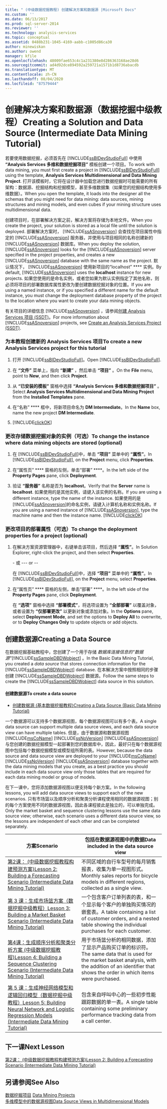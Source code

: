 ```yaml
---
title: " (中级数据挖掘教程) 创建解决方案和数据源 |Microsoft Docs"
ms.custom: ''
ms.date: 06/13/2017
ms.prod: sql-server-2014
ms.reviewer: ''
ms.technology: analysis-services
ms.topic: conceptual
ms.assetid: 0488b231-1045-4169-aabb-c1005d86ca30
author: minewiskan
ms.author: owend
manager: kfile
ms.openlocfilehash: 48009fae653c4c1a231380e8d286363168ae28d6
ms.sourcegitcommit: ad4d92dce894592a259721a1571b1d8736abacdb
ms.translationtype: MT
ms.contentlocale: zh-CN
ms.lasthandoff: 08/04/2020
ms.locfileid: "87579444"
---
```

# <a name="creating-a-solution-and-data-source-intermediate-data-mining-tutorial"></a><span data-ttu-id="71a04-102">创建解决方案和数据源（数据挖掘中级教程）</span><span class="sxs-lookup"><span data-stu-id="71a04-102">Creating a Solution and Data Source (Intermediate Data Mining Tutorial)</span></span>
  <span data-ttu-id="71a04-103">若要使用数据挖掘，必须首先在 [!INCLUDE[ssBIDevStudioFull](../includes/ssbidevstudiofull-md.md)] 中使用 **“Analysis Services 多维和数据挖掘项目”** 模板创建一个项目。</span><span class="sxs-lookup"><span data-stu-id="71a04-103">To work with data mining, you must first create a project in [!INCLUDE[ssBIDevStudioFull](../includes/ssbidevstudiofull-md.md)] using the template, **Analysis Services Multidimensional and Data Mining Project**.</span></span> <span data-ttu-id="71a04-104">打开该模板时，它将在设计器中加载您进行数据挖掘时可能需要的所有架构：数据源、挖掘结构和挖掘模型，甚至多维数据集（如果您的挖掘结构使用多维数据）。</span><span class="sxs-lookup"><span data-stu-id="71a04-104">When you open the template, it loads into the designer all the schemas that you might need for data mining: data sources, mining structures and mining models, and even cubes if your mining structure uses multidimensional data.</span></span>  
  
 <span data-ttu-id="71a04-105">创建项目时，在部署解决方案之前，解决方案将存储为本地文件。</span><span class="sxs-lookup"><span data-stu-id="71a04-105">When you create the project, your solution is stored as a local file until the solution is deployed.</span></span> <span data-ttu-id="71a04-106">部署解决方案时， [!INCLUDE[ssASnoversion](../includes/ssasnoversion-md.md)] 会查找在项目属性中指定的 [!INCLUDE[ssASnoversion](../includes/ssasnoversion-md.md)] 服务器，并使用与项目相同的名称创建新的 [!INCLUDE[ssASnoversion](../includes/ssasnoversion-md.md)] 数据库。</span><span class="sxs-lookup"><span data-stu-id="71a04-106">When you deploy the solution, [!INCLUDE[ssASnoversion](../includes/ssasnoversion-md.md)] looks for the [!INCLUDE[ssASnoversion](../includes/ssasnoversion-md.md)] server specified in the project properties, and creates a new [!INCLUDE[ssASnoversion](../includes/ssasnoversion-md.md)] database with the same name as the project.</span></span> <span data-ttu-id="71a04-107">默认情况下， [!INCLUDE[ssASnoversion](../includes/ssasnoversion-md.md)] 使用新项目的“localhost” \*\*\*\* 实例。</span><span class="sxs-lookup"><span data-stu-id="71a04-107">By default, [!INCLUDE[ssASnoversion](../includes/ssasnoversion-md.md)] uses the **localhost** instance for new projects.</span></span> <span data-ttu-id="71a04-108">如果您使用的是命名实例，或者您如果为默认实例指定了其他名称，则必须将项目的部署数据库属性更改为要创建数据挖掘对象的位置。</span><span class="sxs-lookup"><span data-stu-id="71a04-108">If you are using a named instance, or if you specified a different name for the default instance, you must change the deployment database property of the project to the location where you want to create your data mining objects.</span></span>  
  
 <span data-ttu-id="71a04-109">有关项目的详细信息 [!INCLUDE[ssASnoversion](../includes/ssasnoversion-md.md)] ，请参阅[创建 Analysis Services 项目 &#40;SSDT&#41;](https://docs.microsoft.com/analysis-services/multidimensional-models/create-an-analysis-services-project-ssdt)。</span><span class="sxs-lookup"><span data-stu-id="71a04-109">For more information about [!INCLUDE[ssASnoversion](../includes/ssasnoversion-md.md)] projects, see [Create an Analysis Services Project &#40;SSDT&#41;](https://docs.microsoft.com/analysis-services/multidimensional-models/create-an-analysis-services-project-ssdt).</span></span>  
  
### <a name="to-create-a-new-analysis-services-project-for-this-tutorial"></a><span data-ttu-id="71a04-110">为本教程创建新的 Analysis Services 项目</span><span class="sxs-lookup"><span data-stu-id="71a04-110">To create a new Analysis Services project for this tutorial</span></span>  
  
1.  <span data-ttu-id="71a04-111">打开 [!INCLUDE[ssBIDevStudioFull](../includes/ssbidevstudiofull-md.md)]。</span><span class="sxs-lookup"><span data-stu-id="71a04-111">Open [!INCLUDE[ssBIDevStudioFull](../includes/ssbidevstudiofull-md.md)].</span></span>  
  
2.  <span data-ttu-id="71a04-112">在 **“文件”** 菜单上，指向 **“新建”** ，然后单击 **“项目”** 。</span><span class="sxs-lookup"><span data-stu-id="71a04-112">On the **File** menu, point to **New**, and then click **Project**.</span></span>  
  
3.  <span data-ttu-id="71a04-113">从 **“已安装的模板”** 窗格中选择 **“Analysis Services 多维和数据挖掘项目”** 。</span><span class="sxs-lookup"><span data-stu-id="71a04-113">Select **Analysis Services Multidimensional and Data Mining Project** from the **Installed Templates** pane.</span></span>  
  
4.  <span data-ttu-id="71a04-114">在“名称” \*\*\*\* 框中，将新项目命名为 **DM Intermediate**。</span><span class="sxs-lookup"><span data-stu-id="71a04-114">In the **Name** box, name the new project **DM Intermediate**.</span></span>  
  
5.  [!INCLUDE[clickOK](../includes/clickok-md.md)]  
  
### <a name="to-change-the-instance-where-data-mining-objects-are-stored-optional"></a><span data-ttu-id="71a04-115">更改存储数据挖掘对象的实例（可选）</span><span class="sxs-lookup"><span data-stu-id="71a04-115">To change the instance where data mining objects are stored (optional)</span></span>  
  
1.  <span data-ttu-id="71a04-116">在 [!INCLUDE[ssBIDevStudioFull](../includes/ssbidevstudiofull-md.md)]中，单击 **“项目”** 菜单中的 **“属性”**。</span><span class="sxs-lookup"><span data-stu-id="71a04-116">In [!INCLUDE[ssBIDevStudioFull](../includes/ssbidevstudiofull-md.md)], on the **Project** menu, click **Properties**.</span></span>  
  
2.  <span data-ttu-id="71a04-117">在“属性页” \*\*\*\* 窗格的左侧，单击“部署” \*\*\*\*。</span><span class="sxs-lookup"><span data-stu-id="71a04-117">In the left side of the **Property Pages** pane, click **Deployment**.</span></span>  
  
3.  <span data-ttu-id="71a04-118">验证 **“服务器”** 名称是否为 **localhost**。</span><span class="sxs-lookup"><span data-stu-id="71a04-118">Verify that the **Server** name is **localhost**.</span></span> <span data-ttu-id="71a04-119">如果使用的是其他实例，请键入该实例的名称。</span><span class="sxs-lookup"><span data-stu-id="71a04-119">If you are using a different instance, type the name of the instance.</span></span> <span data-ttu-id="71a04-120">如果使用的是 [!INCLUDE[ssASnoversion](../includes/ssasnoversion-md.md)]的命名实例，请键入计算机名称和实例名称。</span><span class="sxs-lookup"><span data-stu-id="71a04-120">If you are using a named instance of [!INCLUDE[ssASnoversion](../includes/ssasnoversion-md.md)], type the machine name and then the instance name.</span></span> [!INCLUDE[clickOK](../includes/clickok-md.md)]  
  
### <a name="to-change-the-deployment-properties-for-a-project-optional"></a><span data-ttu-id="71a04-121">更改项目的部署属性（可选）</span><span class="sxs-lookup"><span data-stu-id="71a04-121">To change the deployment properties for a project (optional)</span></span>  
  
1.  <span data-ttu-id="71a04-122">在解决方案资源管理器中，右键单击该项目，然后选择 **“属性”**。</span><span class="sxs-lookup"><span data-stu-id="71a04-122">In Solution Explorer, right-click the project, and then select **Properties**.</span></span>  
  
     <span data-ttu-id="71a04-123">- 或 -</span><span class="sxs-lookup"><span data-stu-id="71a04-123">-- or --</span></span>  
  
     <span data-ttu-id="71a04-124">在 [!INCLUDE[ssBIDevStudioFull](../includes/ssbidevstudiofull-md.md)]中，选择 **“项目”** 菜单中的 **“属性”**。</span><span class="sxs-lookup"><span data-stu-id="71a04-124">In [!INCLUDE[ssBIDevStudioFull](../includes/ssbidevstudiofull-md.md)], on the **Project** menu, select **Properties**.</span></span>  
  
2.  <span data-ttu-id="71a04-125">在“属性页” \*\*\*\* 窗格的左侧，单击“部署” \*\*\*\*。</span><span class="sxs-lookup"><span data-stu-id="71a04-125">In the left side of the **Property Pages** pane, click **Deployment**.</span></span>  
  
     <span data-ttu-id="71a04-126">在 **“选项”** 窗格中选择 **“部署模式”**，将选项设置为 **“全部部署”** 以覆盖对象，或者设置为 **“仅部署更改”** 以更新对象或添加对象。</span><span class="sxs-lookup"><span data-stu-id="71a04-126">In the **Options** pane, select **Deployment Mode**, and set the options to **Deploy All** to overwrite, or to **Deploy Changes Only** to update objects or add objects.</span></span>  
  
## <a name="creating-a-data-source"></a><span data-ttu-id="71a04-127">创建数据源</span><span class="sxs-lookup"><span data-stu-id="71a04-127">Creating a Data Source</span></span>  
 <span data-ttu-id="71a04-128">在数据挖掘基础教程中，您创建了一个用于存储 *数据库连接信息的“数据源”*[!INCLUDE[ssSampleDBDWobject](../includes/sssampledbdwobject-md.md)] 。</span><span class="sxs-lookup"><span data-stu-id="71a04-128">In the Basic Data Mining Tutorial, you created a *data source* that stores connection information for the [!INCLUDE[ssSampleDBDWobject](../includes/sssampledbdwobject-md.md)] database.</span></span> <span data-ttu-id="71a04-129">在本解决方案中按照相同的步骤创建 [!INCLUDE[ssSampleDBDWobject](../includes/sssampledbdwobject-md.md)] 数据源。</span><span class="sxs-lookup"><span data-stu-id="71a04-129">Follow the same steps to create the [!INCLUDE[ssSampleDBDWobject](../includes/sssampledbdwobject-md.md)] data source in this solution.</span></span>  
  
#### <a name="to-create-a-data-source"></a><span data-ttu-id="71a04-130">创建数据源</span><span class="sxs-lookup"><span data-stu-id="71a04-130">To create a data source</span></span>  
  
-   [<span data-ttu-id="71a04-131">创建数据源 &#40;基本数据挖掘教程&#41;</span><span class="sxs-lookup"><span data-stu-id="71a04-131">Creating a Data Source &#40;Basic Data Mining Tutorial&#41;</span></span>](../../2014/tutorials/creating-a-data-source-basic-data-mining-tutorial.md)  
  
 <span data-ttu-id="71a04-132">一个数据源可以支持多个数据源视图，每个数据源视图可以有多个表。</span><span class="sxs-lookup"><span data-stu-id="71a04-132">A single data source can support multiple data source views, and each data source view can have multiple tables.</span></span> <span data-ttu-id="71a04-133">但是，由于数据源和数据源视图 [!INCLUDE[msCoName](../includes/msconame-md.md)] [!INCLUDE[ssNoVersion](../includes/ssnoversion-md.md)] [!INCLUDE[ssASnoversion](../includes/ssasnoversion-md.md)] 与您创建的数据挖掘模型一起部署到您的数据库中，因此，最好只在每个数据源视图中包括每个数据挖掘模型或模型组所需的表。</span><span class="sxs-lookup"><span data-stu-id="71a04-133">However, because the data source and data source view are deployed to your [!INCLUDE[msCoName](../includes/msconame-md.md)] [!INCLUDE[ssNoVersion](../includes/ssnoversion-md.md)] [!INCLUDE[ssASnoversion](../includes/ssasnoversion-md.md)] database together with the data mining models that you create, as a best practice you should include in each data source view only those tables that are required for each data mining model or group of models.</span></span>  
  
 <span data-ttu-id="71a04-134">在下一课中，您将添加数据源视图以便支持每个新方案。</span><span class="sxs-lookup"><span data-stu-id="71a04-134">In the following lessons, you will add data source views to support each of the new scenarios.</span></span> <span data-ttu-id="71a04-135">只有市场篮以及顺序分析和聚类分析课程使用相同的数据源视图；别的每个方案使用不同的数据源视图，因此各课程彼此是独立的，可以单独完成。</span><span class="sxs-lookup"><span data-stu-id="71a04-135">Only the market basket and sequence clustering lessons use the same data source view; otherwise, each scenario uses a different data source view, so the lessons are independent of each other and can be completed separately.</span></span>  
  
|<span data-ttu-id="71a04-136">方案</span><span class="sxs-lookup"><span data-stu-id="71a04-136">Scenario</span></span>|<span data-ttu-id="71a04-137">包括在数据源视图中的数据</span><span class="sxs-lookup"><span data-stu-id="71a04-137">Data included in the data source view</span></span>|  
|--------------|-------------------------------------------|  
|[<span data-ttu-id="71a04-138">第2课： &#40;中级数据挖掘教程构建预测方案&#41;</span><span class="sxs-lookup"><span data-stu-id="71a04-138">Lesson 2: Building a Forecasting Scenario &#40;Intermediate Data Mining Tutorial&#41;</span></span>](../../2014/tutorials/lesson-2-building-a-forecasting-scenario-intermediate-data-mining-tutorial.md)|<span data-ttu-id="71a04-139">不同区域的自行车型号的每月销售报表，收集为单一视图形式。</span><span class="sxs-lookup"><span data-stu-id="71a04-139">Monthly sales reports for bicycle models in different regions, collected as a single view.</span></span>|  
|[<span data-ttu-id="71a04-140">第 3 课：生成市场篮方案（数据挖掘中级教程）</span><span class="sxs-lookup"><span data-stu-id="71a04-140">Lesson 3: Building a Market Basket Scenario &#40;Intermediate Data Mining Tutorial&#41;</span></span>](../../2014/tutorials/lesson-3-building-a-market-basket-scenario-intermediate-data-mining-tutorial.md)|<span data-ttu-id="71a04-141">一个包含客户订单列表的表，和一个显示每个客户的单独购买情况的嵌套表。</span><span class="sxs-lookup"><span data-stu-id="71a04-141">A table containing a list of customer orders, and a nested table showing the individual purchases for each customer.</span></span>|  
|[<span data-ttu-id="71a04-142">第4课：生成顺序分析和聚类分析方案 &#40;中级数据挖掘教程&#41;</span><span class="sxs-lookup"><span data-stu-id="71a04-142">Lesson 4: Building a Sequence Clustering Scenario &#40;Intermediate Data Mining Tutorial&#41;</span></span>](../../2014/tutorials/lesson-4-build-sequence-clustering-scenario-intermediate-data-mining.md)|<span data-ttu-id="71a04-143">用于市场篮分析的相同数据，添加了显示产品购买订单的标识符。</span><span class="sxs-lookup"><span data-stu-id="71a04-143">The same data that is used for the market basket analysis, with the addition of an identifier that shows the order in which items were purchased.</span></span>|  
|[<span data-ttu-id="71a04-144">第 5 课：生成神经网络模型和逻辑回归模型（数据挖掘中级教程）</span><span class="sxs-lookup"><span data-stu-id="71a04-144">Lesson 5: Building Neural Network and Logistic Regression Models &#40;Intermediate Data Mining Tutorial&#41;</span></span>](../../2014/tutorials/lesson-5-build-models-intermediate-data-mining-tutorial.md)|<span data-ttu-id="71a04-145">包含来自呼叫中心的一些初步性能跟踪数据的单一表。</span><span class="sxs-lookup"><span data-stu-id="71a04-145">A single table containing some preliminary performance tracking data from a call center.</span></span>|  
  
## <a name="next-lesson"></a><span data-ttu-id="71a04-146">下一课</span><span class="sxs-lookup"><span data-stu-id="71a04-146">Next Lesson</span></span>  
 [<span data-ttu-id="71a04-147">第2课： &#40;中级数据挖掘教程构建预测方案&#41;</span><span class="sxs-lookup"><span data-stu-id="71a04-147">Lesson 2: Building a Forecasting Scenario &#40;Intermediate Data Mining Tutorial&#41;</span></span>](../../2014/tutorials/lesson-2-building-a-forecasting-scenario-intermediate-data-mining-tutorial.md)  
  
## <a name="see-also"></a><span data-ttu-id="71a04-148">另请参阅</span><span class="sxs-lookup"><span data-stu-id="71a04-148">See Also</span></span>  
 <span data-ttu-id="71a04-149">[数据挖掘项目](../../2014/analysis-services/data-mining/data-mining-projects.md) </span><span class="sxs-lookup"><span data-stu-id="71a04-149">[Data Mining Projects](../../2014/analysis-services/data-mining/data-mining-projects.md) </span></span>  
 [<span data-ttu-id="71a04-150">多维模型中的数据源视图</span><span class="sxs-lookup"><span data-stu-id="71a04-150">Data Source Views in Multidimensional Models</span></span>](https://docs.microsoft.com/analysis-services/multidimensional-models/data-source-views-in-multidimensional-models)  
  
  
